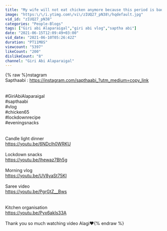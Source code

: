 ```yaml
---
title: "My wife will not eat chicken anymore because this period is bad \/\/ Giri Abi Alaparaigal."
image: "https:\/\/i.ytimg.com\/vi\/zIUQ27_pN38\/hqdefault.jpg"
vid_id: "zIUQ27_pN38"
categories: "People-Blogs"
tags: ["Giri abi Alaparaigal","giri abi vlog","saptha abi"]
date: "2021-06-15T12:09:49+03:00"
vid_date: "2021-06-10T05:26:42Z"
duration: "PT11M8S"
viewcount: "5397"
likeCount: "200"
dislikeCount: "8"
channel: "Giri Abi Alaparaigal"
---
```

{% raw %}nstagram<br />Sapthaabi : <a rel="nofollow" target="blank" href="https://instagram.com/sapthaabi_?utm_medium=copy_link">https://instagram.com/sapthaabi_?utm_medium=copy_link</a><br /><br /><br />#GiriAbiAlaparaigal<br />#sapthaabi<br />#vlog<br />#chicken65<br />#lockdownrecipe<br />#eveningsnacks<br /><br /><br />Candle light dinner<br /><a rel="nofollow" target="blank" href="https://youtu.be/6NDclh0WRKU">https://youtu.be/6NDclh0WRKU</a><br /><br />Lockdown snacks<br /><a rel="nofollow" target="blank" href="https://youtu.be/Ihewaz7Bh5g">https://youtu.be/Ihewaz7Bh5g</a><br /><br />Morning vlog<br /><a rel="nofollow" target="blank" href="https://youtu.be/UV8yaSt75KI">https://youtu.be/UV8yaSt75KI</a><br /><br />Saree video<br /><a rel="nofollow" target="blank" href="https://youtu.be/PgrGtZ__Bws">https://youtu.be/PgrGtZ__Bws</a><br /><br /><br />Kitchen organisation<br /><a rel="nofollow" target="blank" href="https://youtu.be/Pyx6akIs33A">https://youtu.be/Pyx6akIs33A</a><br /><br />Thank you so much watching video Alagi❤{% endraw %}

